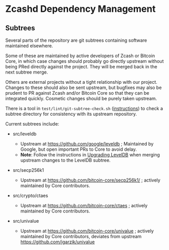 Zcashd Dependency Management
============================

Subtrees
----------

Several parts of the repository are git subtrees containing software maintained elsewhere.

Some of these are maintained by active developers of Zcash or Bitcoin Core, in
which case changes should probably go directly upstream without being PRed
directly against the project. They will be merged back in the next subtree
merge.

Others are external projects without a tight relationship with our project.
Changes to these should also be sent upstream, but bugfixes may also be prudent
to PR against Zcash and/or Bitcoin Core so that they can be integrated quickly.
Cosmetic changes should be purely taken upstream.

There is a tool in `test/lint/git-subtree-check.sh`
([instructions](../test/lint#git-subtree-checksh)) to check a subtree directory
for consistency with its upstream repository.

Current subtrees include:

- src/leveldb
  - Upstream at https://github.com/google/leveldb ; Maintained by Google, but
    open important PRs to Core to avoid delay.
  - **Note**: Follow the instructions in [Upgrading LevelDB](#upgrading-leveldb) when
    merging upstream changes to the LevelDB subtree.

- src/secp256k1
  - Upstream at https://github.com/bitcoin-core/secp256k1/ ; actively maintained by Core contributors.

- src/crypto/ctaes
  - Upstream at https://github.com/bitcoin-core/ctaes ; actively maintained by Core contributors.

- src/univalue
  - Upstream at https://github.com/bitcoin-core/univalue ; actively maintained
    by Core contributors, deviates from upstream https://github.com/jgarzik/univalue

